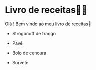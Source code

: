 # Livro de receitas:woman_cook:

Olá ! Bem vindo ao meu livro de receitas:wave:

-  Strogonoff de frango

- Pavê

- Bolo de cenoura

- Sorvete

   
